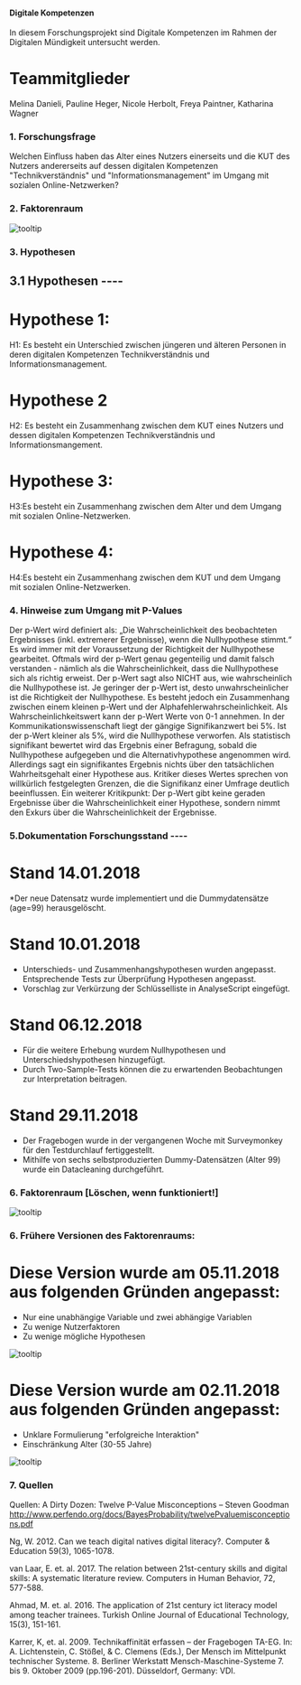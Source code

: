 #### Digitale Kompetenzen
In diesem Forschungsprojekt sind Digitale Kompetenzen im Rahmen der Digitalen Mündigkeit untersucht werden.

# Teammitglieder
Melina Danieli, Pauline Heger, Nicole Herbolt, Freya Paintner, Katharina Wagner


### 1. Forschungsfrage
Welchen Einfluss haben das Alter eines Nutzers einerseits und die KUT des Nutzers andererseits auf dessen digitalen Kompetenzen "Technikverständnis" und "Informationsmanagement" im Umgang mit sozialen Online-Netzwerken?

### 2. Faktorenraum

![tooltip](images/forschungsraum.001.jpeg)


### 3. Hypothesen

## 3.1 Hypothesen ----

# Hypothese 1:
H1: Es besteht ein Unterschied zwischen jüngeren und älteren Personen in deren digitalen Kompetenzen Technikverständnis und Informationsmanagement.  

# Hypothese 2
H2: Es besteht ein Zusammenhang zwischen dem KUT eines Nutzers und dessen digitalen Kompetenzen Technikverständnis und Informationsmangement.

# Hypothese 3:
H3:Es besteht ein Zusammenhang zwischen dem Alter und dem Umgang mit sozialen Online-Netzwerken.

# Hypothese 4:
H4:Es besteht ein Zusammenhang zwischen dem KUT und dem Umgang mit sozialen Online-Netzwerken.


### 4. Hinweise zum Umgang mit P-Values
Der p-Wert wird definiert als: „Die Wahrscheinlichkeit des beobachteten Ergebnisses (inkl. extremerer Ergebnisse), wenn die Nullhypothese stimmt.“ Es wird immer mit der Voraussetzung der Richtigkeit der Nullhypothese gearbeitet. Oftmals wird der p-Wert genau gegenteilig und damit falsch verstanden - nämlich als die Wahrscheinlichkeit, dass die Nullhypothese sich als richtig erweist. Der p-Wert sagt also NICHT aus, wie wahrscheinlich die Nullhypothese ist. Je geringer der p-Wert ist, desto unwahrscheinlicher ist die Richtigkeit der Nullhypothese. Es besteht jedoch ein Zusammenhang zwischen einem kleinen p-Wert und der Alphafehlerwahrscheinlichkeit.
Als Wahrscheinlichkeitswert kann der p-Wert Werte von 0-1 annehmen. In der Kommunikationswissenschaft liegt der gängige Signifikanzwert bei 5%. Ist der p-Wert kleiner als 5%, wird die Nullhypothese verworfen. Als statistisch signifikant bewertet wird das Ergebnis einer Befragung, sobald die Nullhypothese aufgegeben und die Alternativhypothese angenommen wird. Allerdings sagt ein signifikantes Ergebnis nichts über den tatsächlichen Wahrheitsgehalt einer Hypothese aus. 
Kritiker dieses Wertes sprechen von willkürlich festgelegten Grenzen, die die Signifikanz einer Umfrage deutlich beeinflussen. Ein weiterer Kritikpunkt: Der p-Wert gibt keine geraden Ergebnisse über die Wahrscheinlichkeit einer Hypothese, sondern nimmt den Exkurs über die Wahrscheinlichkeit der Ergebnisse.


### 5.Dokumentation Forschungsstand ----

# Stand 14.01.2018
*Der neue Datensatz wurde implementiert und die Dummydatensätze (age=99) herausgelöscht.

# Stand 10.01.2018
* Unterschieds- und Zusammenhangshypothesen wurden angepasst. Entsprechende Tests zur Überprüfung Hypothesen angepasst. 
* Vorschlag zur Verkürzung der Schlüsselliste in AnalyseScript eingefügt.

# Stand 06.12.2018
* Für die weitere Erhebung wurdem Nullhypothesen und Unterschiedshypothesen hinzugefügt. 
* Durch Two-Sample-Tests können die zu erwartenden Beobachtungen zur Interpretation beitragen.

# Stand 29.11.2018
* Der Fragebogen wurde in der vergangenen Woche mit Surveymonkey für den Testdurchlauf fertiggestellt.
* Mithilfe von sechs selbstproduzierten Dummy-Datensätzen (Alter 99) wurde ein Datacleaning durchgeführt.

### 6. Faktorenraum [Löschen, wenn funktioniert!]

![tooltip](images/DigitaleKompetenzen_FR_051118.png)

### 6. Frühere Versionen des Faktorenraums:

# Diese Version wurde am 05.11.2018 aus folgenden Gründen angepasst:

* Nur eine unabhängige Variable und zwei abhängige Variablen
* Zu wenige Nutzerfaktoren
* Zu wenige mögliche Hypothesen

![tooltip](images/DigitaleKompetenzen_FR_021118.png)

# Diese Version wurde am 02.11.2018 aus folgenden Gründen angepasst:

* Unklare Formulierung "erfolgreiche Interaktion"
* Einschränkung Alter (30-55 Jahre)


![tooltip](images/DigitaleKompetenzen_FR_241018.png)


### 7. Quellen

Quellen: A Dirty Dozen: Twelve P-Value Misconceptions – Steven Goodman
http://www.perfendo.org/docs/BayesProbability/twelvePvaluemisconceptions.pdf

Ng, W. 2012. Can we teach digital natives digital literacy?. Computer & Education 59(3), 1065-1078. 

van Laar, E. et. al. 2017. The relation between 21st-century skills and digital skills: A systematic literature review. Computers in Human Behavior, 72, 577-588.

Ahmad, M. et. al. 2016. The application of 21st century ict literacy model among teacher trainees. Turkish Online Journal of Educational Technology, 15(3), 151-161. 

Karrer, K, et. al. 2009. Technikaffinität erfassen – der Fragebogen TA-EG. In: A. Lichtenstein, C. Stößel, & C. Clemens (Eds.), Der Mensch im Mittelpunkt technischer Systeme. 8. Berliner Werkstatt Mensch-Maschine-Systeme 7. bis 9. Oktober 2009 (pp.196-201). Düsseldorf, Germany: VDI.
